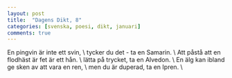 ```yaml
---
layout: post
title:  "Dagens Dikt, 8"
categories: [svenska, poesi, dikt, januari]
comments: true
---
```


En pingvin är inte ett svin, \\
tycker du det - ta en Samarin. \\
Att påstå att en flodhäst är fet är ett hån. \\
lätta på trycket, ta en Alvedon. \\
En älg kan ibland ge sken av att vara en ren, \\
men du är duperad, ta en Ipren. \\
